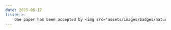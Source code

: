 ```yaml
---
date: 2025-05-17
title: >-
    One paper has been accepted by <img src='assets/images/badges/nature_logo.png' class='inline-badge'><strong>npj Artificial Intelligence</strong>.
---
```

